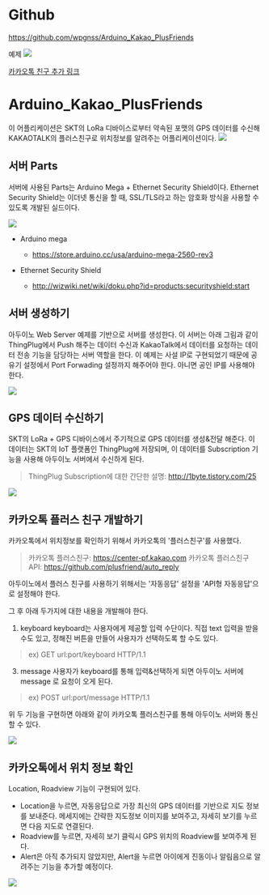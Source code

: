 # Github

https://github.com/wpgnss/Arduino_Kakao_PlusFriends

예제
![](https://github.com/wpgnss/Arduino_Kakao_PlusFriends/blob/master/img/banner.png?raw=true)

[카카오톡 친구 추가 링크](http://pf.kakao.com/_NGgQd)


# Arduino_Kakao_PlusFriends

이 어플리케이션은 SKT의 LoRa 디바이스로부터 약속된 포맷의 GPS 데이터를 수신해 KAKAOTALK의 플러스친구로 위치정보를 알려주는 어플리케이션이다.
![](https://github.com/wpgnss/Arduino_Kakao_PlusFriends/blob/master/img/01_intro.PNG?raw=true)

## 서버 Parts
서버에 사용된 Parts는 Arduino Mega + Ethernet Security Shield이다.
Ethernet Security Shield는 이더넷 통신을 할 때, SSL/TLS라고 하는 암호화 방식을 사용할 수 있도록 개발된 실드이다.

![](https://github.com/wpgnss/Arduino_Kakao_PlusFriends/blob/master/img/00_parts.png?raw=true)


* Arduino mega
	- https://store.arduino.cc/usa/arduino-mega-2560-rev3
	
* Ethernet Security Shield
	- http://wizwiki.net/wiki/doku.php?id=products:securityshield:start





## 서버 생성하기
아두이노 Web Server 예제를 기반으로 서버를 생성한다. 이 서버는 아래 그림과 같이 ThingPlug에서 Push 해주는 데이터 수신과 KakaoTalk에서 데이터를 요청하는 데이터 전송 기능을 담당하는 서버 역할을 한다.
이 예제는 사설 IP로 구현되었기 때문에 공유기 설정에서 Port Forwading 설정까지 해주어야 한다. 아니면 공인 IP를 사용해야 한다.

![](https://github.com/wpgnss/Arduino_Kakao_PlusFriends/blob/master/img/02_flow.PNG?raw=true)

## GPS 데이터 수신하기
SKT의 LoRa + GPS 디바이스에서 주기적으로 GPS 데이터를 생성&전달 해준다.
이 데이터는 SKT의 IoT 플랫폼인 ThingPlug에 저장되며, 이 데이터를 Subscription 기능을 사용해 아두이노 서버에서 수신하게 된다.

> ThingPlug Subscription에 대한 간단한 설명: http://1byte.tistory.com/25

![](https://github.com/wpgnss/Arduino_Kakao_PlusFriends/blob/master/img/03_subscription.PNG?raw=true)

## 카카오톡 플러스 친구 개발하기
카카오톡에서 위치정보를 확인하기 위해서 카카오톡의 '플러스친구'를 사용했다.

> 카카오톡 플러스친구: https://center-pf.kakao.com
카카오톡 플러스친구 API: https://github.com/plusfriend/auto_reply

아두이노에서 플러스 친구를 사용하기 위해서는 '자동응답' 설정을 'API형 자동응답'으로 설정해야 한다.

그 후 아래 두가지에 대한 내용을 개발해야 한다.
1. keyboard
	keyboard는 사용자에게 제공할 입력 수단이다. 직접 text 입력을 받을 수도 있고, 정해진 버튼을 만들어 사용자가 선택하도록 할 수도 있다.
>ex) GET url:port/keyboard HTTP/1.1

3.  message
	사용자가 keyboard를 통해 입력&선택하게 되면 아두이노 서버에 message 로 요청이 오게 된다.
>ex) POST url:port/message HTTP/1.1


위 두 기능을 구현하면 아래와 같이 카카오톡 플러스친구를 통해 아두이노 서버와 통신할 수 있다.

![](https://github.com/wpgnss/Arduino_Kakao_PlusFriends/blob/master/img/04_kakaopf_api.PNG?raw=true)

## 카카오톡에서 위치 정보 확인
Location, Roadview 기능이 구현되어 있다.
* Location을 누르면, 자동응답으로 가장 최신의 GPS 데이터를 기반으로 지도 정보를 보내준다. 메세지에는 간략한 지도정보 이미지를 보여주고, 자세히 보기를 누르면 다음 지도로 연결된다.
* Roadview를 누르면, 자세히 보기 클릭시 GPS 위치의 Roadview를 보여주게 된다.
* Alert은 아직 추가되지 않았지만, Alert을 누르면 아이에게 진동이나 알림음으로 알려주는 기능을 추가할 예정이다.

![](https://github.com/wpgnss/Arduino_Kakao_PlusFriends/blob/master/img/05_on_the_phone.PNG?raw=true)


